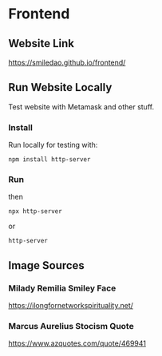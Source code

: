 # Frontend

## Website Link

https://smiledao.github.io/frontend/

## Run Website Locally 

Test website with Metamask and other stuff.

### Install

Run locally for testing with:
```shell
npm install http-server
```

### Run

then
```shell
npx http-server
```
or
```shell
http-server
```

## Image Sources

### Milady Remilia Smiley Face

https://ilongfornetworkspirituality.net/

### Marcus Aurelius Stocism Quote

https://www.azquotes.com/quote/469941
